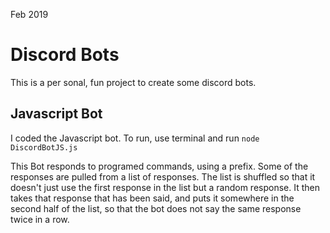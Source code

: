 Feb 2019

# Discord Bots
This is a per
sonal, fun project to create some discord bots. 

## Javascript Bot
I coded the Javascript bot. 
To run, use terminal and run `node DiscordBotJS.js`

This Bot responds to programed commands, using a prefix. 
Some of the responses are pulled from a list of responses. The list
is shuffled so that it doesn't just use the first response in the list
but a random response. It then takes that response that has been said, 
and puts it somewhere in the second half of the list, so that the bot 
does not say the same response twice in a row. 

